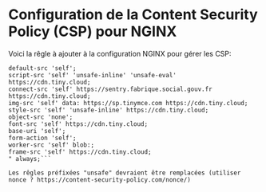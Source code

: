# Configuration de la Content Security Policy (CSP) pour NGINX

Voici la rêgle à ajouter à la configuration NGINX pour gérer les CSP:

```add_header Content-Security-Policy "
default-src 'self';
script-src 'self' 'unsafe-inline' 'unsafe-eval' https://cdn.tiny.cloud;
connect-src 'self' https://sentry.fabrique.social.gouv.fr https://cdn.tiny.cloud;
img-src 'self' data: https://sp.tinymce.com https://cdn.tiny.cloud;
style-src 'self' 'unsafe-inline' https://cdn.tiny.cloud;
object-src 'none';
font-src 'self' https://cdn.tiny.cloud;
base-uri 'self';
form-action 'self';
worker-src 'self' blob:;
frame-src 'self' https://cdn.tiny.cloud;
" always;```

Les rêgles préfixées "unsafe" devraient être remplacées (utiliser nonce ? https://content-security-policy.com/nonce/)